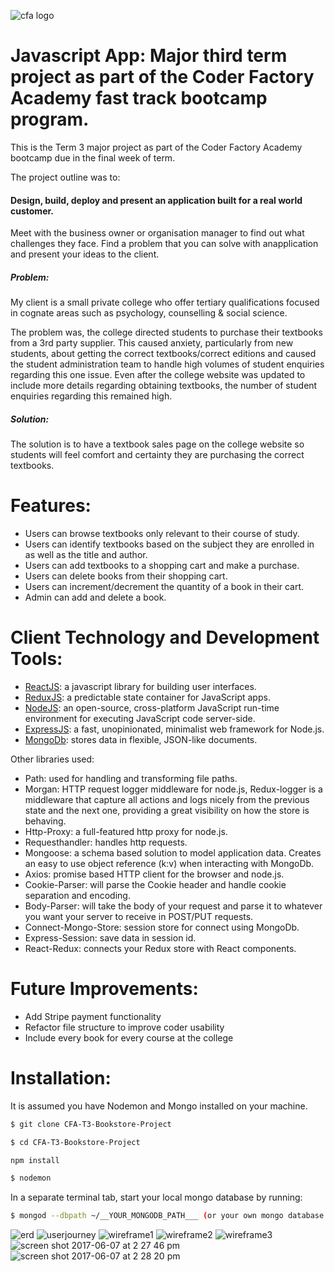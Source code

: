![cfa logo](https://cloud.githubusercontent.com/assets/24615235/26814882/1218dc62-4acc-11e7-9ebd-e8259481e5ee.jpeg)
# Javascript App: Major third term project as part of the Coder Factory Academy fast track bootcamp program.

This is the Term 3 major project as part of the Coder Factory Academy bootcamp due in the final week of term. 

The project outline was to:

####  Design, build, deploy and present an application built for a real world customer.

Meet with the business owner or organisation manager to find out what challenges they face. Find a problem that you can solve with anapplication and present your ideas to the client.

##### Problem:

My client is a small private college who offer tertiary qualifications focused in cognate areas such as psychology, counselling & social science. 

The problem was, the college directed students to purchase their textbooks from a 3rd party supplier. This caused anxiety, particularly from new students, about getting the correct textbooks/correct editions and caused the student administration team to handle high volumes of student enquiries regarding this one issue. Even after the college website was updated to include more details regarding obtaining textbooks, the number of student enquiries regarding this remained high.

##### Solution:

The solution is to have a textbook sales page on the college website so students will feel comfort and certainty they are purchasing the correct textbooks.

# Features:
- Users can browse textbooks only relevant to their course of study.
- Users can identify textbooks based on the subject they are enrolled in as well as the title and author.
- Users can add textbooks to a shopping cart and make a purchase.
- Users can delete books from their shopping cart.
- Users can increment/decrement the quantity of a book in their cart.
- Admin can add and delete a book.


# Client Technology and Development Tools:
  - [ReactJS](https://facebook.github.io/react/): a javascript library for building user interfaces.
  - [ReduxJS](http://redux.js.org/): a predictable state container for JavaScript apps.
  - [NodeJS](https://nodejs.org/en/): an open-source, cross-platform JavaScript run-time environment for executing JavaScript code server-side.
  - [ExpressJS](https://expressjs.com/): a fast, unopinionated, minimalist web framework for Node.js.
  - [MongoDb](https://www.mongodb.com/): stores data in flexible, JSON-like documents.
 
Other libraries used:
- Path: used for handling and transforming file paths.
- Morgan: HTTP request logger middleware for node.js, Redux-logger is a middleware that capture all actions and logs nicely from the previous state and the next one, providing a great visibility on how the store is behaving.
- Http-Proxy: a full-featured http proxy for node.js.
- Requesthandler: handles http requests.
- Mongoose: a schema based solution to model application data. Creates an easy to use object reference (k:v) when interacting with MongoDb.
- Axios: promise based HTTP client for the browser and node.js.
- Cookie-Parser: will parse the Cookie header and handle cookie separation and encoding.
- Body-Parser: will take the body of your request and parse it to whatever you want your server to receive in POST/PUT requests.
- Connect-Mongo-Store: session store for connect using MongoDb.
- Express-Session: save data in session id.
- React-Redux: connects your Redux store with React components.

# Future Improvements:
- Add Stripe payment functionality
- Refactor file structure to improve coder usability 
- Include every book for every course at the college

# Installation:

It is assumed you have Nodemon and Mongo installed on your machine.

```sh
$ git clone CFA-T3-Bookstore-Project
```
```sh
$ cd CFA-T3-Bookstore-Project
```
```sh
npm install
```
```sh
$ nodemon
```
In a separate terminal tab, start your local mongo database by running:
```sh
$ mongod --dbpath ~/__YOUR_MONGODB_PATH___ (or your own mongo database link)
```

![erd](https://cloud.githubusercontent.com/assets/24615235/26812783/22b3c05a-4abd-11e7-9484-9cb58bde6b66.jpg)
![userjourney](https://cloud.githubusercontent.com/assets/24615235/26813102/401245ac-4abf-11e7-9c31-6c05c629667f.jpg)
![wireframe1](https://cloud.githubusercontent.com/assets/24615235/26814839/d929ef40-4acb-11e7-93a0-750c5c10e1d2.jpg)
![wireframe2](https://cloud.githubusercontent.com/assets/24615235/26814840/d92b5740-4acb-11e7-9bab-99276f83f615.jpg)
![wireframe3](https://cloud.githubusercontent.com/assets/24615235/26814838/d9290742-4acb-11e7-8a74-b7cbbe0a59f4.jpg)
![screen shot 2017-06-07 at 2 27 46 pm](https://user-images.githubusercontent.com/24615235/26862323-a5374ab2-4b8d-11e7-8212-3a69f5b49d74.png)![screen shot 2017-06-07 at 2 28 20 pm](https://user-images.githubusercontent.com/24615235/26862324-a538908e-4b8d-11e7-89e0-55a5e2b79b72.png)

